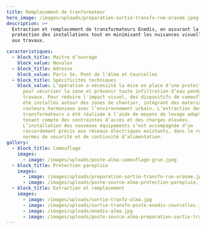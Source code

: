 ```yaml
---
title: Remplacement de tranformateur
hero_image: /images/uploads/preparation-sortie-transfo-rue-erasme.jpeg
description: >+
  Extraction et remplacement de transformateurs Enedis, en assurant la
  protection des installations tout en minimisant les nuisances visuelles liées
  aux travaux.

caracteristiques:
  - block_title: Maitre d’ouvrage
    block_value: Novalex
  - block_title: Adresse
    block_value: Paris 5e, Pont de l'Alma et Courcelles
  - block_title: Spécificités techniques
    block_value: L’opération a nécessité la mise en place d’une protection parapluie
      pour sécuriser la zone et prévenir toute infiltration d’eau pendant les
      travaux. Pour réduire l'impact visuel, des dispositifs de camouflage ont
      été installés autour des zones de chantier, intégrant des matériaux et des
      couleurs harmonieux avec l’environnement urbain. L’extraction des anciens
      transformateurs a été réalisée à l’aide de moyens de levage adaptés, en
      tenant compte des contraintes d’accès et des charges élevées.
      L’installation des nouveaux équipements s’est accompagnée d’un
      raccordement précis aux réseaux électriques existants, dans le respect des
      normes de sécurité et de continuité d’alimentation.
gallery:
  - block_title: Camouflage
    images:
      - image: /images/uploads/poste-alma-camouflage-grue.jpeg
  - block_title: Protection parepluie
    images:
      - image: /images/uploads/preparation-sortie-transfo-rue-erasme.jpeg
      - image: /images/uploads/poste-source-alma-protection-parepluie.jpeg
  - block_title: Extraction et remplacement
    images:
      - image: /images/uploads/sortie-tranfo-alma.jpg
      - image: /images/uploads/sortie-transfo-poste-enedis-courcelles.jpg
      - image: /images/uploads/enedis-alma.jpg
      - image: /images/uploads/poste-source-alma-preparation-sortie-transformateur.jpg
---
```

